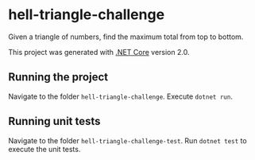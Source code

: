 # hell-triangle-challenge

Given a triangle of numbers, find the maximum total from top to bottom.

This project was generated with [.NET Core](https://github.com/dotnet/core) version 2.0.

## Running the project

Navigate to the folder `hell-triangle-challenge`. Execute `dotnet run`.

## Running unit tests

Navigate to the folder `hell-triangle-challenge-test`. Run `dotnet test` to execute the unit tests.
